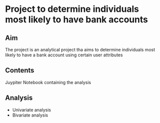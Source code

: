 # Project to determine individuals most likely to have bank accounts

## Aim
The project is an analytical project tha aims to determine individuals most likely to have a bank account using certain user attributes

## Contents
Juypiter Notebook containing the analysis

## Analysis
- Univariate analysis
- Bivariate analysis
